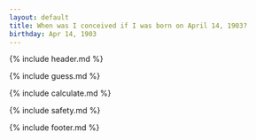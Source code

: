 ```yaml
---
layout: default
title: When was I conceived if I was born on April 14, 1903?
birthday: Apr 14, 1903
---
```


{% include header.md %}

{% include guess.md %}

{% include calculate.md %}

{% include safety.md %}

{% include footer.md %}



